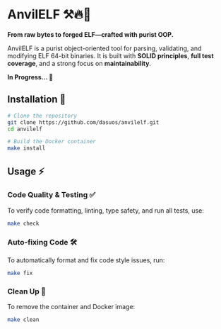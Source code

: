 # AnvilELF ⚒️🔥🚀

**From raw bytes to forged ELF—crafted with purist OOP.**

AnvilELF is a purist object-oriented tool for parsing, validating, and modifying ELF 64-bit binaries. It is built with **SOLID principles**, **full test coverage**, and a strong focus on **maintainability**.

**In Progress... 🚧**

## Installation 🐍
```sh
# Clone the repository
git clone https://github.com/dasuos/anvilelf.git
cd anvilelf

# Build the Docker container
make install
```

## Usage ⚡

### Code Quality & Testing ✅
To verify code formatting, linting, type safety, and run all tests, use:
```sh
make check
```

### Auto-fixing Code 🛠️
To automatically format and fix code style issues, run:
```sh
make fix
```

### Clean Up 🧹
To remove the container and Docker image:
```sh
make clean
```
